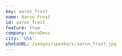 ```yaml
---
key: aaron_frost
name: Aaron Frost
id: aaron_frost
feature: true
company: HeroDevs
city: 'USA'
photoURL: /images/speakers/aaron_frost.jpg
---
```

